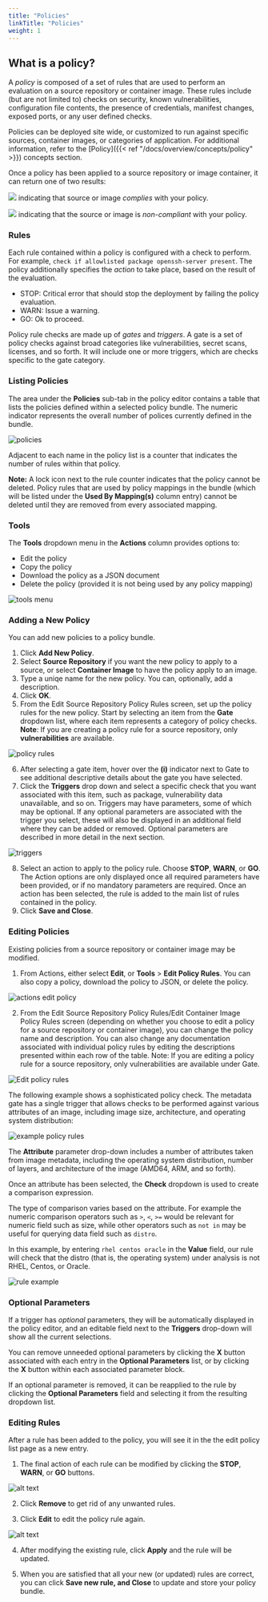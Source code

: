 ```yaml
---
title: "Policies"
linkTitle: "Policies"
weight: 1
---
```


<style>
	img.img_dialog {
		max-width: 30rem !important;
	}
	img.img_huge {
		max-width: 18rem !important;
	}
	img.img_large {
		max-width: 12rem !important;
	}
	img.img_medium {
		max-width: 10rem !important;
	}
	img.img_small {
		max-width: 8rem !important;
	}
	img.img_tiny {
		max-width: 6rem !important;
	}
	img.img_mini {
		max-width: 2rem !important;
	}
	img.img_icon {
		max-width: 0.75rem !important;
	    position: relative;
	    top: -0.125rem;
	}
</style>

## What is a policy?

A _policy_ is composed of a set of rules that are used to perform an evaluation on a source repository or container image. These rules include (but are not limited to) checks on security, known vulnerabilities, configuration file contents, the presence of credentials, manifest changes, exposed ports, or any user defined checks.

Policies can be deployed site wide, or customized to run against specific sources, container images, or categories of application. For additional information, refer to the [Policy]({{< ref "/docs/overview/concepts/policy" >}}) concepts section.

Once a policy has been applied to a source repository or image container, it can return one of two results:

<img src="policy/PolicyPassBtn.png" class="img_tiny" /> indicating that source or image *complies* with your policy.


<img src="policy/PolicyFailBtn.png" class="img_tiny" /> indicating that the source or image is *non-compliant* with your policy.


### Rules

Each rule contained within a policy is configured with a check to perform. For example, `check if allowlisted package openssh-server present`. The policy additionally specifies the _action_ to take place, based on the result of the evaluation.

- STOP: Critical error that should stop the deployment by failing the policy evaluation.
- WARN: Issue a warning.
- GO: Ok to proceed. 

Policy rule checks are made up of *gates* and *triggers*. A gate is a set of policy checks against broad categories like vulnerabilities, secret scans, licenses, and so forth. It will include one or more triggers, which are checks specific to the gate category.

### Listing Policies

The area under the **Policies** sub-tab in the policy editor contains a table that lists the policies defined within a selected policy bundle. The numeric indicator represents the overall number of polices currently defined in the bundle.

![policies](policy/policies-subtab.png)

Adjacent to each name in the policy list is a counter that indicates the number of rules within that policy.

**Note:** A lock icon next to the rule counter indicates that the policy cannot be deleted. Policy rules that are used by policy mappings in the bundle (which will be listed under the **Used By Mapping(s)** column entry) cannot be deleted until they are removed from every associated mapping.

### Tools

The **Tools** dropdown menu in the **Actions** column provides options to:

- Edit the policy
- Copy the policy
- Download the policy as a JSON document
- Delete the policy (provided it is not being used by any policy mapping)

![tools menu](policy/copy-bundle.png)

### Adding a New Policy 

You can add new policies to a policy bundle. 

1. Click **Add New Policy**. 
2. Select **Source Repository** if you want the new policy to apply to a source, or select **Container Image** to have the policy apply to an image.
3. Type a uniqe name for the new policy. You can, optionally, add a description. 
4. Click **OK**.
5. From the Edit Source Repository Policy Rules screen, set up the policy rules for the new policy. Start by selecting an item from the **Gate** dropdown list, where each item represents a category of policy checks. 
**Note**: If you are creating a policy rule for a source repository, only **vulnerabilities** are available.

![policy rules](policy/set-up-policy-rules.png)

6. After selecting a gate item, hover over the **(i)** indicator next to Gate to see additional descriptive details about the gate you have selected. 
7. Click the **Triggers** drop down and select a specific check that you want associated with this item, such as package, vulnerability data unavailable, and so on. Triggers may have parameters, some of which may be optional. If any optional parameters are associated with the trigger you select, these will also be displayed in an additional field where they can be added or removed. Optional parameters are described in more detail in the next section.

![triggers](policy/triggers-options.png)

8. Select an action to apply to the policy rule. Choose **STOP**, **WARN**, or **GO**. The Action options are only displayed once all required parameters have been provided, or if no mandatory parameters are required. Once an action has been selected, the rule is added to the main list of rules contained in the policy. 
9. Click **Save and Close**.


### Editing Policies

Existing policies from a source repository or container image may be modified. 

1. From Actions, either select **Edit**, or **Tools** > **Edit Policy Rules**. You can also copy a policy, download the policy to JSON, or delete the policy. 

![actions edit policy](policy/actions-edit-policy.png)

2. From the Edit Source Repository Policy Rules/Edit Container Image Policy Rules screen (depending on whether you choose to edit a policy for a source repository or container image), you can change the policy name and description. You can also change any documentation associated with individual policy rules by editing the descriptions presented within each row of the table.
Note: If you are editing a policy rule for a source repository, only vulnerabilities are available under Gate.

![Edit policy rules](policy/edit-source-policy-rules.png)

The following example shows a sophisticated policy check. The metadata gate has a single trigger that allows checks to be performed against various attributes of an image, including image size, architecture, and operating system distribution:

![example policy rules](policy/edit-container-image-policy-rule-example.png)

The **Attribute** parameter drop-down includes a number of attributes taken from image metadata, including the operating system distribution, number of layers, and architecture of the image (AMD64, ARM, and so forth).

Once an attribute has been selected, the **Check** dropdown is used to create a comparison expression.

The type of comparison varies based on the attribute. For example the numeric comparison operators such as `>`, `<`, `>=` would be relevant for numeric field such as size, while other operators such as `not in` may be useful for querying data field such as `distro`.

In this example, by entering `rhel centos oracle` in the **Value** field, our rule will check that the distro (that is, the operating system) under analysis is not RHEL, Centos, or Oracle.

![rule example](policy/AttributeExample.png)

### Optional Parameters

If a trigger has _optional_ parameters, they will be automatically displayed in the policy editor, and an editable field next to the **Triggers** drop-down will show all the current selections.

You can remove unneeded optional parameters by clicking the **X** button associated with each entry in the **Optional Parameters** list, or by clicking the **X** button within each associated parameter block.

If an optional parameter is removed, it can be reapplied to the rule by clicking the **Optional Parameters** field and selecting it from the resulting dropdown list.


### Editing Rules

After a rule has been added to the policy, you will see it in the the edit policy list page as a new entry. 

1. The final action of each rule can be modified by clicking the **STOP**, **WARN**, or **GO** buttons.

![alt text](policy/re-edit-rules.png)

2. Click **Remove** to get rid of any unwanted rules.

3. Click **Edit** to edit the policy rule again.

![alt text](policy/re-edit-policy.png)

4. After modifying the existing rule, click **Apply** and the rule will be updated. 

5. When you are satisfied that all your new (or updated) rules are correct, you can click **Save new rule, and Close** to update and store your policy bundle.
